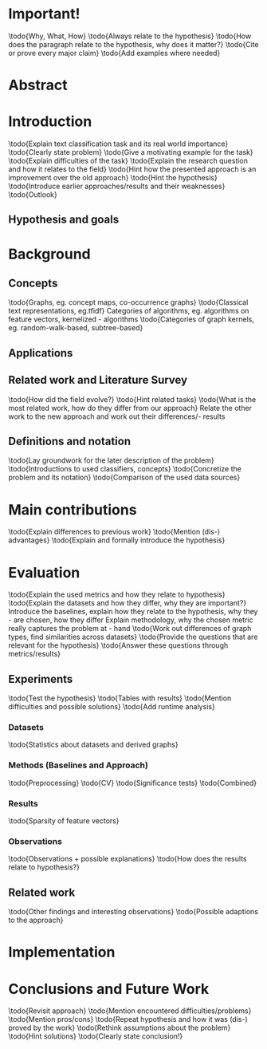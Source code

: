 # Important!
\todo{Why, What, How}
\todo{Always relate to the hypothesis}
\todo{How does the paragraph relate to the hypothesis, why does it matter?}
\todo{Cite or prove every major claim}
\todo{Add examples where needed}

# Abstract

# Introduction
\todo{Explain text classification task and its real world importance}
\todo{Clearly state problem}
\todo{Give a motivating example for the task}
\todo{Explain difficulties of the task}
\todo{Explain the research question and how it relates to the field}
\todo{Hint how the presented approach is an improvement over the old approach}
\todo{Hint the hypothesis}
\todo{Introduce earlier approaches/results and their weaknesses}
\todo{Outlook}

## Hypothesis and goals

# Background

## Concepts
\todo{Graphs, eg. concept maps, co-occurrence graphs}
\todo{Classical text representations, eg.tfidf}
Categories of algorithms, eg. algorithms on feature vectors, kernelized - algorithms
\todo{Categories of graph kernels, eg. random-walk-based, subtree-based}

## Applications

## Related work and Literature Survey
\todo{How did the field evolve?}
\todo{Hint related tasks}
\todo{What is the most related work, how do they differ from our approach}
Relate the other work to the new approach and work out their differences/- results

## Definitions and notation
\todo{Lay groundwork for the later description of the problem}
\todo{Introductions to used classifiers, concepts}
\todo{Concretize the problem and its notation}
\todo{Comparison of the used data sources}

# Main contributions
\todo{Explain differences to previous work}
\todo{Mention (dis-) advantages}
\todo{Explain and formally introduce the hypothesis}

# Evaluation
\todo{Explain the used metrics and how they relate to hypothesis}
\todo{Explain the datasets and how they differ, why they are important?}
Introduce the baselines, explain how they relate to the hypothesis, why they - are chosen, how they differ
Explain methodology, why the chosen metric really captures the problem at - hand
\todo{Work out differences of graph types, find similarities across datasets}
\todo{Provide the questions that are relevant for the hypothesis}
\todo{Answer these questions through metrics/results}

## Experiments
\todo{Test the hypothesis}
\todo{Tables with results}
\todo{Mention difficulties and possible solutions}
\todo{Add runtime analysis}

### Datasets
\todo{Statistics about datasets and derived graphs}

### Methods (Baselines and Approach)
\todo{Preprocessing}
\todo{CV}
\todo{Significance tests}
\todo{Combined}

### Results
\todo{Sparsity of feature vectors}

### Observations
\todo{Observations + possible explanations}
\todo{How does the results relate to hypothesis?}

## Related work
\todo{Other findings and interesting observations}
\todo{Possible adaptions to the approach}

# Implementation

# Conclusions and Future Work
\todo{Revisit approach}
\todo{Mention encountered difficulties/problems}
\todo{Mention pros/cons}
\todo{Repeat hypothesis and how it was (dis-) proved by the work}
\todo{Rethink assumptions about the problem}
\todo{Hint solutions}
\todo{Clearly state conclusion!}